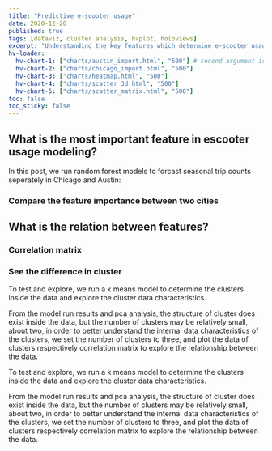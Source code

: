 ```yaml
---
title: "Predictive e-scooter usage"
date: 2020-12-20
published: true
tags: [dataviz, cluster analysis, hvplot, holoviews]
excerpt: "Understanding the key features which determine e-scooter usage."
hv-loader:
  hv-chart-1: ["charts/austin_import.html", "500"] # second argument is the height
  hv-chart-2: ["charts/chicago_import.html", "500"] 
  hv-chart-3: ["charts/heatmap.html", "500"] 
  hv-chart-4: ["charts/scatter_3d.html", "500"] 
  hv-chart-5: ["charts/scatter_matrix.html", "500"] 
toc: false
toc_sticky: false
---
```



## What is the most important feature in escooter usage modeling?

In this post, we run random forest models to forcast seasonal trip counts seperately in Chicago and Austin:

### Compare the feature importance between two cities

<div id="hv-chart-1"></div>

<div id="hv-chart-2"></div>

## What is the relation between features?

###  Correlation matrix
 
<div id="hv-chart-3"></div>

###  See the difference in cluster

To test and explore, we run a k means model to determine the clusters inside the data and explore the cluster data characteristics.

<div id="hv-chart-4"></div>

From the model run results and pca analysis, the structure of cluster does exist inside the data, but the number of clusters may be relatively small, about two, in order to better understand the internal data characteristics of the clusters, we set the number of clusters to three, and plot the data of clusters respectively correlation matrix to explore the relationship between the data.

<div id="hv-chart-5"></div>

To test and explore, we run a k means model to determine the clusters inside the data and explore the cluster data characteristics.

From the model run results and pca analysis, the structure of cluster does exist inside the data, but the number of clusters may be relatively small, about two, in order to better understand the internal data characteristics of the clusters, we set the number of clusters to three, and plot the data of clusters respectively correlation matrix to explore the relationship between the data.

